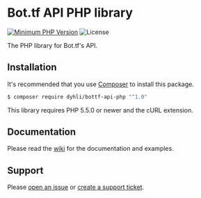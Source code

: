 # Bot.tf API PHP library

[![Minimum PHP Version](https://img.shields.io/badge/php-%3E%3D%205.5-8892BF.svg?style=flat-square)](https://php.net/)
![License](https://img.shields.io/badge/license-MIT-brightgreen.svg?style=flat-square)

The PHP library for Bot.tf's API.

## Installation

It's recommended that you use [Composer](https://getcomposer.org/) to install this package.

```bash
$ composer require dyhli/bottf-api-php "^1.0"
```

This library requires PHP 5.5.0 or newer and the cURL extension.

## Documentation

Please read the [wiki](https://github.com/dyhli/bottf-api-php/wiki) for the documentation and examples.

## Support

Please [open an issue](https://github.com/dyhli/bottf-api-php/issues) or [create a support ticket](https://bot.tf/help/ticket/create/1).
